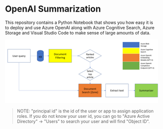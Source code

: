 # OpenAI Summarization
This repository contains a Python Notebook that shows you how easy it is to deploy and use Azure OpenAI along with Azure Cognitive Search, Azure Storage and Visual Studio Code to make sense of large amounts of data.

![Architecture](assets/SummarizationArchitecture.png)

>NOTE: "principal id" is the id of the user or app to assign application roles. If you do not know your user id, you can go to "Azure Active Directory" -> "Users" to search your user and will find "Object ID".